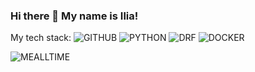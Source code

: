 ### Hi there 👋 My name is Ilia! 

<!--
**nu-shtosh/nu-shtosh** is a ✨ _special_ ✨ repository because its `README.md` (this file) appears on your GitHub profile.

Here are some ideas to get you started:

- 🔭 I’m currently working on ...
- 🌱 I’m currently learning ...
- 👯 I’m looking to collaborate on ...
- 🤔 I’m looking for help with ...
- 💬 Ask me about ...
- 📫 How to reach me: ...
- 😄 Pronouns: ...
- ⚡ Fun fact: ...
-->

My tech stack:
![GITHUB](https://img.shields.io/badge/-GITHUB-green)
![PYTHON](https://img.shields.io/badge/-PYTHON-blue)
![DRF](https://img.shields.io/badge/-DRF-yellowgreen)
![DOCKER](https://img.shields.io/badge/-DOCKER-lightgrey)

![MEALLTIME](https://young.scot/media/1513/working_information_digtialcareermythbustersgif_001.jpg)
